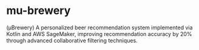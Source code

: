 # mu-brewery
(μBrewery) A personalized beer recommendation system implemented via Kotlin and AWS SageMaker, improving  recommendation accuracy by 20% through advanced collaborative filtering techniques.
